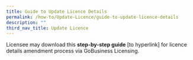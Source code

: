 ```yaml
---
title: Guide to Update Licence Details
permalink: /how-to/Update-Licence/guide-to-update-licence-details
description: ""
third_nav_title: Update Licence
---
```

Licensee may download this <b>step-by-step guide</b> [to hyperlink] for licence details amendment process via GoBusiness Licensing.